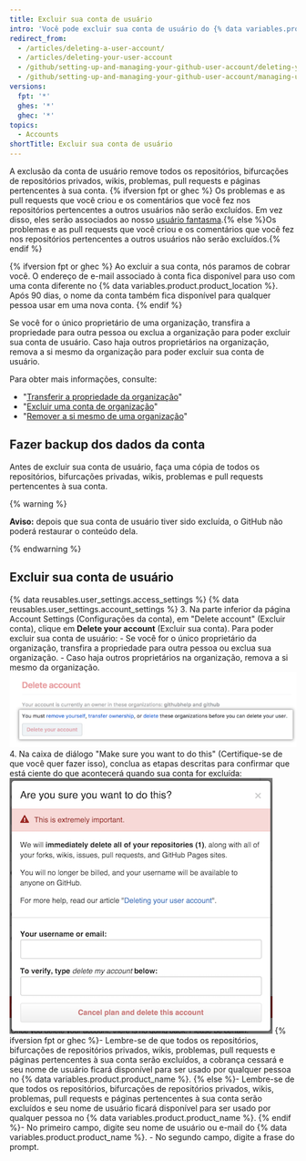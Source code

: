 ```yaml
---
title: Excluir sua conta de usuário
intro: 'Você pode excluir sua conta de usuário do {% data variables.product.product_name %} a qualquer momento.'
redirect_from:
  - /articles/deleting-a-user-account/
  - /articles/deleting-your-user-account
  - /github/setting-up-and-managing-your-github-user-account/deleting-your-user-account
  - /github/setting-up-and-managing-your-github-user-account/managing-user-account-settings/deleting-your-user-account
versions:
  fpt: '*'
  ghes: '*'
  ghec: '*'
topics:
  - Accounts
shortTitle: Excluir sua conta de usuário
---
```


A exclusão da conta de usuário remove todos os repositórios, bifurcações de repositórios privados, wikis, problemas, pull requests e páginas pertencentes à sua conta. {% ifversion fpt or ghec %} Os problemas e as pull requests que você criou e os comentários que você fez nos repositórios pertencentes a outros usuários não serão excluídos. Em vez disso, eles serão associados ao nosso [usuário fantasma](https://github.com/ghost).{% else %}Os problemas e as pull requests que você criou e os comentários que você fez nos repositórios pertencentes a outros usuários não serão excluídos.{% endif %}

{% ifversion fpt or ghec %} Ao excluir a sua conta, nós paramos de cobrar você. O endereço de e-mail associado à conta fica disponível para uso com uma conta diferente no {% data variables.product.product_location %}. Após 90 dias, o nome da conta também fica disponível para qualquer pessoa usar em uma nova conta. {% endif %}

Se você for o único proprietário de uma organização, transfira a propriedade para outra pessoa ou exclua a organização para poder excluir sua conta de usuário. Caso haja outros proprietários na organização, remova a si mesmo da organização para poder excluir sua conta de usuário.

Para obter mais informações, consulte:
- "[Transferir a propriedade da organização](/articles/transferring-organization-ownership)"
- "[Excluir uma conta de organização](/articles/deleting-an-organization-account)"
- "[Remover a si mesmo de uma organização](/articles/removing-yourself-from-an-organization/)"

## Fazer backup dos dados da conta

Antes de excluir sua conta de usuário, faça uma cópia de todos os repositórios, bifurcações privadas, wikis, problemas e pull requests pertencentes à sua conta.

{% warning %}

**Aviso:** depois que sua conta de usuário tiver sido excluída, o GitHub não poderá restaurar o conteúdo dela.

{% endwarning %}

## Excluir sua conta de usuário

{% data reusables.user_settings.access_settings %}
{% data reusables.user_settings.account_settings %}
3. Na parte inferior da página Account Settings (Configurações da conta), em "Delete account" (Excluir conta), clique em **Delete your account** (Excluir sua conta). Para poder excluir sua conta de usuário:
    - Se você for o único proprietário da organização, transfira a propriedade para outra pessoa ou exclua sua organização.
    - Caso haja outros proprietários na organização, remova a si mesmo da organização. ![Botão Account deletion (Exclusão de conta)](/assets/images/help/settings/settings-account-delete.png)
4. Na caixa de diálogo "Make sure you want to do this" (Certifique-se de que você quer fazer isso), conclua as etapas descritas para confirmar que está ciente do que acontecerá quando sua conta for excluída: ![Caixa de diálogo de confirmação Delete account (Excluir conta)](/assets/images/help/settings/settings-account-deleteconfirm.png)
  {% ifversion fpt or ghec %}- Lembre-se de que todos os repositórios, bifurcações de repositórios privados, wikis, problemas, pull requests e páginas pertencentes à sua conta serão excluídos, a cobrança cessará e seu nome de usuário ficará disponível para ser usado por qualquer pessoa no {% data variables.product.product_name %}.
  {% else %}- Lembre-se de que todos os repositórios, bifurcações de repositórios privados, wikis, problemas, pull requests e páginas pertencentes à sua conta serão excluídos e seu nome de usuário ficará disponível para ser usado por qualquer pessoa no {% data variables.product.product_name %}.
  {% endif %}- No primeiro campo, digite seu nome de usuário ou e-mail do {% data variables.product.product_name %}.
    - No segundo campo, digite a frase do prompt.
